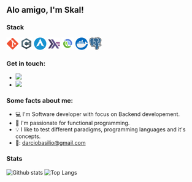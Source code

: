 ## Alo amigo, I'm Skal!

### Stack

<a href="https://git-scm.com/" target="_blank"><img width=32 height=32 src="https://github.com/Skalnark/Skalnark/blob/main/src/git.svg"></a>
<a href="https://docs.microsoft.com/en-us/dotnet/csharp/" target="_blank"><img width=32 height=32 src="https://github.com/Skalnark/Skalnark/blob/main/src/csharp.png"></a>
<a href="https://archlinux.org/" target="_blank"><img width=32 height=32 src="https://github.com/Skalnark/Skalnark/blob/main/src/arch.png"></a>
<a href="https:/haskell.org/" target="_blank"><img width=32 height=32 src="https://github.com/Skalnark/Skalnark/blob/main/src/haskell.png"></a>
<a href="https://clojure.org/" target="_blank"><img width=32 height=32 src="https://github.com/Skalnark/Skalnark/blob/main/src/clojure.png"></a>
<a href="https://clojure.org/" target="_blank"><img width=32 height=32 src="https://github.com/Skalnark/Skalnark/blob/main/src/docker.svg"></a>
<a href="https://clojure.org/" target="_blank"><img width=32 height=32 src="https://github.com/Skalnark/Skalnark/blob/main/src/postgres.png"></a>

### Get in touch:

- [<img src="https://img.shields.io/badge/LinkedIn-0077B5?style=for-the-badge&logo=linkedin&logoColor=white">](https://www.linkedin.com/in/darciobasilio/)
- [<img src="https://img.shields.io/badge/Twitter-08a0e9?style=for-the-badge&logo=twitter&logoColor=white">](https://twitter.com/skalnark)

### Some facts about me:

- :computer: I'm Software developer with focus on Backend developement.
- :blue_heart: I'm passionate for functional programming.
- :bulb: I like to test different paradigms, programming languages and it's concepts.
- :email:: darciobasilio@gmail.com

### Stats

<img align="center" width="480px" alt="Github stats" src="https://github-readme-stats.vercel.app/api?username=skalnark&count_private=true&show_icons=true&theme=tokyonight" />
<img align="center" width="480px" alt="Top Langs" src="https://github-readme-stats.vercel.app/api/top-langs/?username=skalnark&layout=compact&hide=HTML,Python&langs_count=8&theme=tokyonight" />